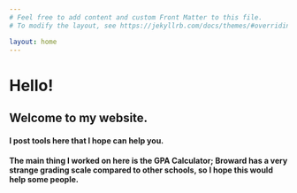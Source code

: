 ```yaml
---
# Feel free to add content and custom Front Matter to this file.
# To modify the layout, see https://jekyllrb.com/docs/themes/#overriding-theme-defaults

layout: home
---
```

<link rel="stylesheet" href='{{ "/assets/main.css" | prepend: site.baseurl }}' >
<head>
<title>Cypress Bay Broward Highschool high school GPA calculator</title>
<meta name="keywords" content="High school, GPA, GPA predictor, broward, Cypress bay, Cypress, Cypress bay high school, GPA predictor broward, GPA predictor cypress bay, GPA calculator broward">
</head>
<body>
<script type="text/javascript" src="/salaleguas/assets/script.js"></script>
<link rel="stylesheet" type="text/css" href="/assets/main.css" media = "screen,projection"/>
<body>
<h1>Hello!</h1>
<h2>Welcome to my website.</h2>
<h4>
I post tools here that I hope can help you.</h4>
<h4>The main thing I worked on here is the GPA Calculator; Broward has a very strange grading scale compared to other schools, so I hope this would help some people.</h4>
</body>